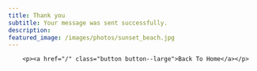 ```yaml
---
title: Thank you
subtitle: Your message was sent successfully.
description: 
featured_image: /images/photos/sunset_beach.jpg
---
```


<section class="single">

		<p><a href="/" class="button button--large">Back To Home</a></p>

</section>
